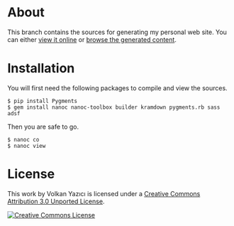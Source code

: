 # About

This branch contains the sources for generating my personal web site. You can either [view it online](http://vy.github.io/) or [browse the generated content](https://github.com/vy/vy.github.io/tree/master/).

# Installation

You will first need the following packages to compile and view the sources.

    $ pip install Pygments
    $ gem install nanoc nanoc-toolbox builder kramdown pygments.rb sass adsf

Then you are safe to go.

    $ nanoc co
    $ nanoc view

# License

This work by Volkan Yazıcı is licensed under a [Creative Commons Attribution 3.0 Unported License](http://creativecommons.org/licenses/by/3.0/deed.en_US).

[![Creative Commons License](http://i.creativecommons.org/l/by/3.0/80x15.png)](http://creativecommons.org/licenses/by/3.0/deed.en_US)
